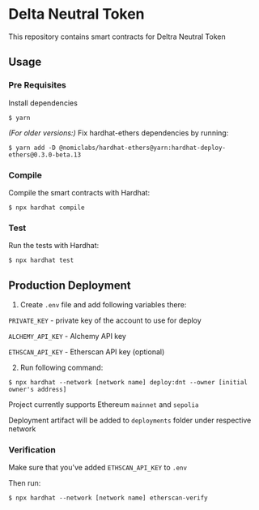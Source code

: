 # Delta Neutral Token

This repository contains smart contracts for Deltra Neutral Token

## Usage

### Pre Requisites

Install dependencies

```
$ yarn
```

_(For older versions:)_ Fix hardhat-ethers dependencies by running:

```
$ yarn add -D @nomiclabs/hardhat-ethers@yarn:hardhat-deploy-ethers@0.3.0-beta.13
```

### Compile

Compile the smart contracts with Hardhat:

```
$ npx hardhat compile
```

### Test

Run the tests with Hardhat:

```
$ npx hardhat test
```

## Production Deployment

1. Create `.env` file and add following variables there:

`PRIVATE_KEY` - private key of the account to use for deploy

`ALCHEMY_API_KEY` - Alchemy API key

`ETHSCAN_API_KEY` - Etherscan API key (optional)

2. Run following command:

```
$ npx hardhat --network [network name] deploy:dnt --owner [initial owner's address]
```

Project currently supports Ethereum `mainnet` and `sepolia`

Deployment artifact will be added to `deployments` folder under respective
network

### Verification

Make sure that you've added `ETHSCAN_API_KEY` to `.env`

Then run:

```
$ npx hardhat --network [network name] etherscan-verify
```
